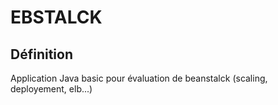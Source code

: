 # EBSTALCK

## Définition

Application Java basic pour évaluation de beanstalck (scaling, deployement, elb...)

